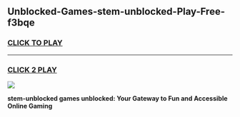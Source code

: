 
## Unblocked-Games-stem-unblocked-Play-Free-f3bqe
<h3>
<a href="https://premium76.site?title=stem-unblocked&ref=18A1">CLICK TO PLAY</a></h3>
<hr>

<h3>
<a href="https://premium76.site?title=stem-unblocked&ref=18A1">CLICK 2 PLAY</a>
  
</h3>

<a href="https://premium76.site?title=stem-unblocked&ref=18A1"><img src="https://clearcache.store/games.png"></a>


**stem-unblocked games unblocked: Your Gateway to Fun and Accessible Online Gaming**
